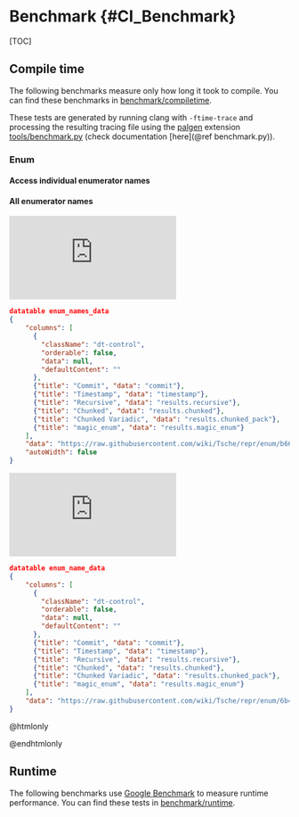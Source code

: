 # Benchmark {#CI_Benchmark}

[TOC]

## Compile time
The following benchmarks measure only how long it took to compile. You can find these benchmarks in [benchmark/compiletime](https://github.com/Tsche/repr/tree/master/benchmark/compiletime).

These tests are generated by running clang with `-ftime-trace` and processing the resulting tracing file using the [palgen](https://github.com/palliate/palgen) extension [tools/benchmark.py](https://github.com/Tsche/repr/tree/master/tools/benchmark.py) (check documentation [here](@ref benchmark.py)). 

### Enum
#### Access individual enumerator names

#### All enumerator names
![frappe-chart enum_names](https://raw.githubusercontent.com/wiki/Tsche/repr/enum/b668e355_chart.json)
```json
datatable enum_names_data
{
    "columns": [
      {
        "className": "dt-control",
        "orderable": false,
        "data": null,
        "defaultContent": ""
      },
      {"title": "Commit", "data": "commit"}, 
      {"title": "Timestamp", "data": "timestamp"}, 
      {"title": "Recursive", "data": "results.recursive"},
      {"title": "Chunked", "data": "results.chunked"},
      {"title": "Chunked Variadic", "data": "results.chunked_pack"},
      {"title": "magic_enum", "data": "results.magic_enum"}
    ],
    "data": "https://raw.githubusercontent.com/wiki/Tsche/repr/enum/b668e355.json",
    "autoWidth": false
}
```

![frappe-chart enum_name](https://raw.githubusercontent.com/wiki/Tsche/repr/enum/6b47c796_chart.json)
```json
datatable enum_name_data
{
    "columns": [
      {
        "className": "dt-control",
        "orderable": false,
        "data": null,
        "defaultContent": ""
      },
      {"title": "Commit", "data": "commit"}, 
      {"title": "Timestamp", "data": "timestamp"}, 
      {"title": "Recursive", "data": "results.recursive"},
      {"title": "Chunked", "data": "results.chunked"},
      {"title": "Chunked Variadic", "data": "results.chunked_pack"},
      {"title": "magic_enum", "data": "results.magic_enum"}
    ],
    "data": "https://raw.githubusercontent.com/wiki/Tsche/repr/enum/6b47c796.json"
}
```

@htmlonly
<script type="text/javascript">
  function commit_details(row, group) {
    console.log(row.results);
    const detail_url = `https://raw.githubusercontent.com/wiki/Tsche/repr/commits/${row.commit}/${group}`;
    let buffer = `
        <dt>Commit:</dt>
        <dd><a href="https://github.com/Tsche/repr/commit/${row.commit}">${row.commit}</a></dd>`;

    for (const result in row.results) {
      const trace_url = `${detail_url}/${result}_trace.json`;
      buffer += `
      <dt>${result}:</dt>
      <dd><a href="${trace_url}">Raw trace</a></dd>
      <dd><a href="${detail_url}/${result}.json">Summary</a></dd>
      <dd>
      <a href="https://www.speedscope.app/#profileURL=${escape(trace_url)}&title=${escape(result)}">View in speedscope</a></dd>
      `;
    }
    return `<dl>${buffer}</dl>`;
  }
  
  DoxygenAwesomeTables.detailHandler("enum_names_data", (row) => { 
    return commit_details(row, "enum")
  });
  DoxygenAwesomeTables.linkChart("enum_names", "enum_names_data", "commit");

  DoxygenAwesomeTables.detailHandler("enum_name_data", (row) => { 
    return commit_details(row, "enum")
  });
  DoxygenAwesomeTables.linkChart("enum_name", "enum_name_data", "commit");
</script>
@endhtmlonly


## Runtime
The following benchmarks use [Google Benchmark](https://github.com/google/benchmark/) to measure runtime performance. You can find these tests in [benchmark/runtime](https://github.com/Tsche/repr/tree/master/benchmark/runtime).